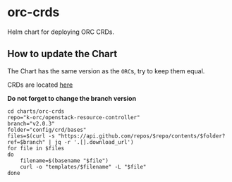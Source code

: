 # orc-crds

Helm chart for deploying ORC CRDs.

## How to update the Chart

The Chart has the same version as the `ORC`s, try to keep them equal.

CRDs are located [here](https://github.com/k-orc/openstack-resource-controller/tree/main/config/crd/bases)

**Do not forget to change the branch version**

```
cd charts/orc-crds
repo="k-orc/openstack-resource-controller"
branch="v2.0.3"
folder="config/crd/bases"
files=$(curl -s "https://api.github.com/repos/$repo/contents/$folder?ref=$branch" | jq -r '.[].download_url')
for file in $files
do
    filename=$(basename "$file")
    curl -o "templates/$filename" -L "$file"
done
```

